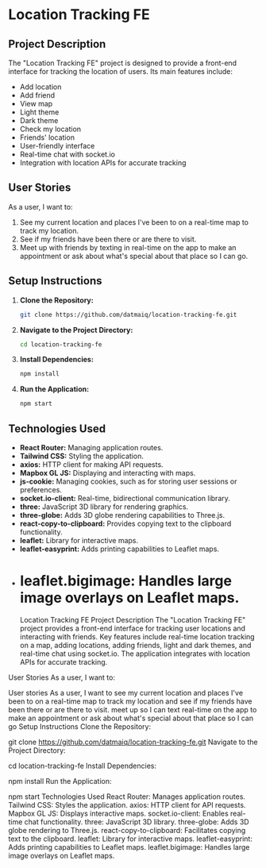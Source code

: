 # Location Tracking FE

## Project Description

The "Location Tracking FE" project is designed to provide a front-end interface for tracking the location of users. Its main features include:

- Add location
- Add friend
- View map
- Light theme
- Dark theme
- Check my location
- Friends' location
- User-friendly interface
- Real-time chat with socket.io
- Integration with location APIs for accurate tracking

## User Stories

As a user, I want to:

1. See my current location and places I've been to on a real-time map to track my location.
2. See if my friends have been there or are there to visit.
3. Meet up with friends by texting in real-time on the app to make an appointment or ask about what's special about that place so I can go.

## Setup Instructions

1. **Clone the Repository:**

   ```bash
   git clone https://github.com/datmaiq/location-tracking-fe.git
   ```

2. **Navigate to the Project Directory:**

   ```bash
   cd location-tracking-fe
   ```

3. **Install Dependencies:**

   ```bash
   npm install
   ```

4. **Run the Application:**
   ```bash
   npm start
   ```

## Technologies Used

- **React Router:** Managing application routes.
- **Tailwind CSS:** Styling the application.
- **axios:** HTTP client for making API requests.
- **Mapbox GL JS:** Displaying and interacting with maps.
- **js-cookie:** Managing cookies, such as for storing user sessions or preferences.
- **socket.io-client:** Real-time, bidirectional communication library.
- **three:** JavaScript 3D library for rendering graphics.
- **three-globe:** Adds 3D globe rendering capabilities to Three.js.
- **react-copy-to-clipboard:** Provides copying text to the clipboard functionality.
- **leaflet:** Library for interactive maps.
- **leaflet-easyprint:** Adds printing capabilities to Leaflet maps.
- # **leaflet.bigimage:** Handles large image overlays on Leaflet maps.
  Location Tracking FE
  Project Description
  The "Location Tracking FE" project provides a front-end interface for tracking user locations and interacting with friends. Key features include real-time location tracking on a map, adding locations, adding friends, light and dark themes, and real-time chat using socket.io. The application integrates with location APIs for accurate tracking.

User Stories
As a user, I want to:

User stories As a user, I want to see my current location and places I've been to on a real-time map to track my location and see if my friends have been there or are there to visit. meet up so I can text real-time on the app to make an appointment or ask about what's special about that place so I can go
Setup Instructions
Clone the Repository:

git clone https://github.com/datmaiq/location-tracking-fe.git
Navigate to the Project Directory:

cd location-tracking-fe
Install Dependencies:

npm install
Run the Application:

npm start
Technologies Used
React Router: Manages application routes.
Tailwind CSS: Styles the application.
axios: HTTP client for API requests.
Mapbox GL JS: Displays interactive maps.
socket.io-client: Enables real-time chat functionality.
three: JavaScript 3D library.
three-globe: Adds 3D globe rendering to Three.js.
react-copy-to-clipboard: Facilitates copying text to the clipboard.
leaflet: Library for interactive maps.
leaflet-easyprint: Adds printing capabilities to Leaflet maps.
leaflet.bigimage: Handles large image overlays on Leaflet maps.
